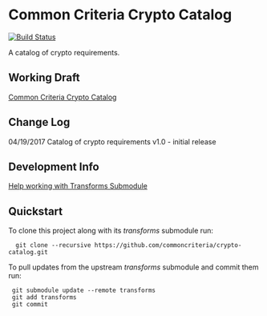 Common Criteria Crypto Catalog 
===============
[![Build Status](https://travis-ci.com/commoncriteria/crypto-catalog.svg?branch=master)](https://travis-ci.com/commoncriteria/crypto-catalog)

A catalog of crypto requirements.


## Working Draft

[Common Criteria Crypto Catalog](https://commoncriteria.github.io/pp/crypto-catalog/crypto-catalog-release.html)


## Change Log
04/19/2017 Catalog of crypto requirements v1.0 - initial release


## Development Info
[Help working with Transforms Submodule](https://github.com/commoncriteria/transforms/wiki/Working-with-Transforms-as-a-Submodule)

## Quickstart
To clone this project along with its _transforms_ submodule run:

````
  git clone --recursive https://github.com/commoncriteria/crypto-catalog.git
````
To pull updates from the upstream _transforms_ submodule and commit them run:
````
 git submodule update --remote transforms
 git add transforms
 git commit
````
